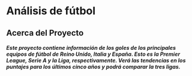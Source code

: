 # Análisis de fútbol

## Acerca del Proyecto

##### Este proyecto contiene información de los goles de los principales equipos de fútbol de Reino Unido, Italia y España. Esto es la Premier League, Serie A y la Liga, respectivamente. Verá las tendencias en los puntajes para los últimos cinco años y podrá comparar la tres ligas.

